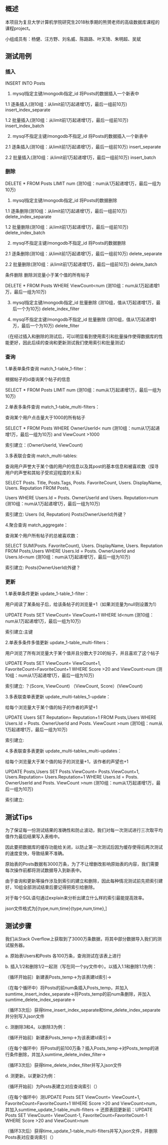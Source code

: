 ## 概述
本项目为复旦大学计算机学院研究生2018秋季期的熊赟老师的高级数据库课程的课程project。

小组成员有：杨健、汪方野、刘名威、陈路路、叶天琦、朱明超、吴斌


## 测试用例

### 插入

INSERT INTO Posts
1. mysql指定主键/mongodb指定_id 将Posts的数据插入一个新表中

1.1 逐条插入(测10组：从limit前1万起递增1万，最后一组前10万) insert_index_separate

1.2 批量插入(测10组：从limit前1万起递增1万，最后一组前10万) insert_index_batch

2. mysql不指定主键/mongodb不指定_id 将Posts的数据插入一个新表中

2.1 逐条插入(测10组：从limit前1万起递增1万，最后一组前10万) insert_separate

2.2 批量插入(测10组：从limit前1万起递增1万，最后一组前10万) insert_batch


### 删除

DELETE * FROM Posts LIMIT num (测10组：num从1万起递增1万，最后一组为10万)
1. mysql指定主键/mongodb指定_id 将Posts的数据删除

1.1 逐条删除(测10组：从limit前1万起递增1万，最后一组前10万) delete_index_separate

1.2 批量删除(测10组：从limit前1万起递增1万，最后一组前10万) delete_index_batch

2. mysql不指定主键/mongodb不指定_id 将Posts的数据删除

2.1 逐条删除(测10组：从limit前1万起递增1万，最后一组前10万) delete_separate

2.2 批量删除(测10组：从limit前1万起递增1万，最后一组前10万) delete_batch

条件删除 删除浏览量小于某个值的所有帖子

DELETE * FROM Posts WHERE ViewCount<num (测10组：num从1万起递增1万，最后一组为10万)

3. mysql指定主键/mongodb指定_id 批量删除 (测10组，值从1万起递增1万，最后一个为10万)  delete_index_filter

4. mysql不指定主键/mongodb不指定_id 批量删除 (测10组，值从1万起递增1万，最后一个为10万) delete_filter


（在经过插入和删除的测试后，可以明显看到使用索引和批量操作使得数据库的性能更好，因此后续的查询和更新测试我们使用索引和批量测试）

### 查询

1.单表单条件查询 match_1-table_1-filter：

根据帖子的id查询某个帖子的信息

SELECT * FROM Posts LIMIT num (测10组：num从1万起递增1万，最后一组为10万)

2.单表多条件查询 match_1-table_multi-filters：

查询某个用户点击量大于1000的所有帖子

SELECT * FROM Posts WHERE OwnerUserId< num (测10组：num从1万起递增1万，最后一组为10万) and ViewCount >1000

索引建立：(OwnerUserId, ViewCount) 

3.多表联合查询 match_multi-tables:

查询用户声誉大于某个值的用户的信息以及其post的基本信息和被喜欢数（探寻用户的声誉和其帖子受欢迎程度的关系）

SELECT Posts. Title, Posts.Tags, Posts. FavoriteCount, Users. DisplayName, Users. Reputation  FROM Posts,

Users WHERE Users.Id = Posts. OwnerUserId and Users. Reputation>num (测10组：num从1万起递增1万，最后一组为10万)

索引建立: Users (Id, Reputation)  Posts(OwnerUserId)外键？

4.聚合查询 match_aggregate：

查询某个用户所有帖子的总被喜欢数：

SELECT SUM(Posts. FavoriteCount), Users. DisplayName, Users. Reputation  FROM Posts,Users WHERE Users.Id = Posts. OwnerUserId and Users.Id<num (测10组：num从1万起递增1万，最后一组为10万)

索引建立: Posts(OwnerUserId)外键？


### 更新

1.单表单条件更新 update_1-table_1-filter：

用户阅读了某条帖子后，给该条帖子的浏览量+1（如果浏览量为null则设置为1）

UPDATE Posts SET ViewCount= ViewCount+1 WHERE Id<num (测10组：num从1万起递增1万，最后一组为10万)

索引建立:主键

2.单表多条件多值更新 update_1-table_multi-filters：

用户浏览了所有浏览量大于某个值并且分数大于20的帖子，并且喜欢了这个帖子

UPDATE Posts SET ViewCount= ViewCount+1, FavoriteCount=FavoriteCount+1 WHERE Score >20 and ViewCount>num (测10组：num从1万起递增1万，最后一组为10万)

索引建立: ？(Score, ViewCount) （ViewCount, Score）(ViewCount)

3.多表联查单表更新 update_multi-tables_1-update：

给每个浏览量大于某个值的帖子的作者的声望+1

UPDATE Users SET Reputation= Reputation+1 FROM Posts,Users WHERE Users.Id = Posts. OwnerUserId and Posts. ViewCount >num (测10组：num从1万起递增1万，最后一组为10万)

索引建立:

4.多表联查多表更新 update_multi-tables_multi-updates：

给每个浏览量大于某个值的帖子的浏览量+1，该作者的声望也+1

UPDATE Posts,Users SET Posts.ViewCount= Posts.ViewCount+1, Users.Reputation= Users.Reputation+1 WHERE Users.Id = Posts. OwnerUserId and Posts. ViewCount >num (测10组：num从1万起递增1万，最后一组为10万)

索引建立:


## 测试Tips
为了保证每一份测试结果的准确性和防止波动，我们对每一次测试进行三次取平均值作为最后结果写入表格中。

因此要把数据库的缓存功能给关闭，以防止第一次测试后因为缓存使得后两次测试的速度变快，导致结果不准确。

原始表的Posts数据有3000万条，为了不让增删改影响原始表的内容，我们需要每次操作前都将测试数据导入到新表中。

由于查询和更新等操作涉及到索引的建立和删除，因此每种情况测试前先把索引建好，10组全部测试结束后要记得把索引给删除。

对于每个SQL语句通过explain来分析出建立什么样的索引最能提高效率。

json文件格式为[{type,num,time}{type,num,time},]


## 测试步骤
我们从Stack Overflow上获取到了3000万条数据，将其中部分数据导入我们的测试服务器。

a. 原始表Users和Posts 各100万条，查询测试在该表上进行

b. 插入1/2和删除1/2一起测（写在同一个py文件中）。以插入1.1和删除1.1为例：

（循环开始前）新建表Posts_temp->为该表建Id索引->

（在每个循环中）将Posts的前num条插入Posts_temp，并加入sumtime_insert_index_separate->将Posts_temp的前num条删除，并加入sumtime_delete_index_separate->

（循环3次后）获得time_insert_index_separate和time_delete_index_separate并分别写入json文件

c. 测删除3和4。以删除3为例：

（循环开始前）新建表Posts_temp->为该表建Id索引->

（在每个循环中）将Posts的前100万条？插入Posts_temp->对Posts_temp的进行条件删除，并加入sumtime_delete_index_filter->

（循环3次后）获得time_delete_index_filter并写入json文件

d. 测更新。以更新2为例：

（循环开始前）为Posts表建立对应查询索引（）

（在每个循环中）测UPDATE Posts SET ViewCount= ViewCount+1, FavoriteCount=FavoriteCount+1 WHERE Score >20 and ViewCount>num，并加入sumtime_update_1-table_multi-filters -> 还原表回更新前：UPDATE Posts SET ViewCount= ViewCount-1, FavoriteCount=FavoriteCount-1 WHERE Score >20 and ViewCount>num

（循环3次后）获得time_update_1-table_multi-filters并写入json文件，并删除Posts表对应查询索引（）